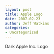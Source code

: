 ```yaml
---
layout: post
title: Apple Logo
date: 2007-02-23
author: Jeff Watkins
categories:
- Uncategorized
---
```


Dark Apple Inc. Logo